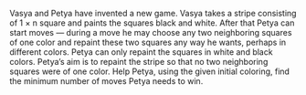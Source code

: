 Vasya and Petya have invented a new game. Vasya takes a stripe consisting of 1 × n square and paints the squares black
and white. After that Petya can start moves — during a move he may choose any two neighboring squares of one color and
repaint these two squares any way he wants, perhaps in different colors. Petya can only repaint the squares in white and
black colors. Petya’s aim is to repaint the stripe so that no two neighboring squares were of one color. Help Petya,
using the given initial coloring, find the minimum number of moves Petya needs to win.